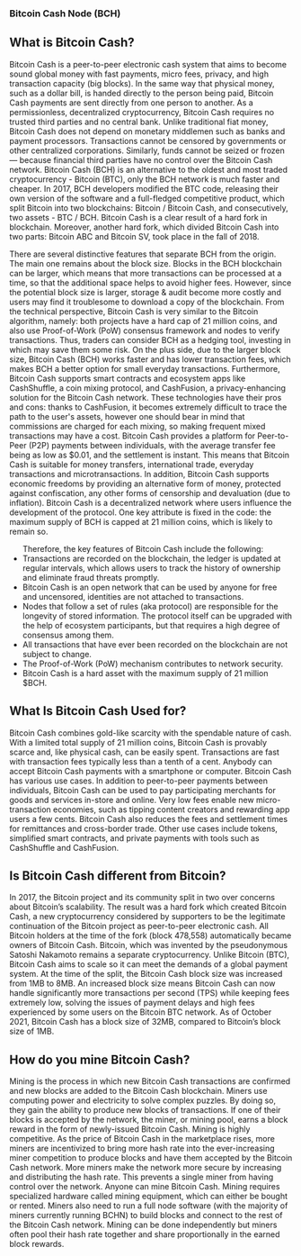 ﻿
















### Bitcoin Cash Node (BCH)

## What is Bitcoin Cash?
Bitcoin Cash is a peer-to-peer electronic cash system that aims to become sound global money with fast payments, micro fees, privacy, and high transaction capacity (big blocks). In the same way that physical money, such as a dollar bill, is handed directly to the person being paid, Bitcoin Cash payments are sent directly from one person to another.
As a permissionless, decentralized cryptocurrency, Bitcoin Cash requires no trusted third parties and no central bank. Unlike traditional fiat money, Bitcoin Cash does not depend on monetary middlemen such as banks and payment processors. Transactions cannot be censored by governments or other centralized corporations. Similarly, funds cannot be seized or frozen — because financial third parties have no control over the Bitcoin Cash network.
Bitcoin Cash (BCH) is an alternative to the oldest and most traded cryptocurrency - Bitcoin (BTC), only the BCH network is much faster and cheaper. In 2017, BCH developers modified the BTC code, releasing their own version of the software and a full-fledged competitive product, which split Bitcoin into two blockchains: Bitcoin / Bitcoin Cash, and consecutively, two assets - BTC / BCH. Bitcoin Cash is a clear result of a hard fork in blockchain. Moreover, another hard fork, which divided Bitcoin Cash into two parts: Bitcoin ABC and Bitcoin SV, took place in the fall of 2018.

There are several distinctive features that separate BCH from the origin. The main one remains about the block size. Blocks in the BCH blockchain can be larger, which means that more transactions can be processed at a time, so that the additional space helps to avoid higher fees. However, since the potential block size is larger, storage & audit become more costly and users may find it troublesome to download a copy of the blockchain.
From the technical perspective, Bitcoin Cash is very similar to the Bitcoin algorithm, namely: both projects have a hard cap of 21 million coins, and also use Proof-of-Work (PoW) consensus framework and nodes to verify transactions. Thus, traders can consider BCH as a hedging tool, investing in which may save them some risk.
On the plus side, due to the larger block size, Bitcoin Cash (BCH) works faster and has lower transaction fees, which makes BCH a better option for small everyday transactions. Furthermore, Bitcoin Cash supports smart contracts and ecosystem apps like CashShuffle, a coin mixing protocol, and CashFusion, a privacy-enhancing solution for the Bitcoin Cash network. These technologies have their pros and cons: thanks to CashFusion, it becomes extremely difficult to trace the path to the user's assets, however one should bear in mind that commissions are charged for each mixing, so making frequent mixed transactions may have a cost.
Bitcoin Cash provides a platform for Peer-to-Peer (P2P) payments between individuals, with the average transfer fee being as low as $0.01, and the settlement is instant. This means that Bitcoin Cash is suitable for money transfers, international trade, everyday transactions and microtransactions. In addition, Bitcoin Cash supports economic freedoms by providing an alternative form of money, protected against confiscation, any other forms of censorship and devaluation (due to inflation).
Bitcoin Cash is a decentralized network where users influence the development of the protocol. One key attribute is fixed in the code: the maximum supply of BCH is capped at 21 million coins, which is likely to remain so.

<ul>Therefore, the key features of Bitcoin Cash include the following:
<li>Transactions are recorded on the blockchain, the ledger is updated at regular intervals, which allows users to track the history of ownership and eliminate fraud threats promptly.</li>
<li>Bitcoin Cash is an open network that can be used by anyone for free and uncensored, identities are not attached to transactions.</li>
<li>Nodes that follow a set of rules (aka protocol) are responsible for the longevity of stored information. The protocol itself can be upgraded with the help of ecosystem participants, but that requires a high degree of consensus among them.</li>
<li>All transactions that have ever been recorded on the blockchain are not subject to change.</li>
<li>The Proof-of-Work (PoW) mechanism contributes to network security.</li>
<li>Bitcoin Cash is a hard asset with the maximum supply of 21 million $BCH.</li>
</ul>

## What Is Bitcoin Cash Used for?
Bitcoin Cash combines gold-like scarcity with the spendable nature of cash. With a limited total supply of 21 million coins, Bitcoin Cash is provably scarce and, like physical cash, can be easily spent. Transactions are fast with transaction fees typically less than a tenth of a cent. Anybody can accept Bitcoin Cash payments with a smartphone or computer.
Bitcoin Cash has various use cases. In addition to peer-to-peer payments between individuals, Bitcoin Cash can be used to pay participating merchants for goods and services in-store and online. Very low fees enable new micro-transaction economies, such as tipping content creators and rewarding app users a few cents. Bitcoin Cash also reduces the fees and settlement times for remittances and cross-border trade. Other use cases include tokens, simplified smart contracts, and private payments with tools such as CashShuffle and CashFusion.

## Is Bitcoin Cash different from Bitcoin?
In 2017, the Bitcoin project and its community split in two over concerns about Bitcoin’s scalability. The result was a hard fork which created Bitcoin Cash, a new cryptocurrency considered by supporters to be the legitimate continuation of the Bitcoin project as peer-to-peer electronic cash. All Bitcoin holders at the time of the fork (block 478,558) automatically became owners of Bitcoin Cash. Bitcoin, which was invented by the pseudonymous Satoshi Nakamoto remains a separate cryptocurrency.
Unlike Bitcoin (BTC), Bitcoin Cash aims to scale so it can meet the demands of a global payment system. At the time of the split, the Bitcoin Cash block size was increased from 1MB to 8MB. An increased block size means Bitcoin Cash can now handle significantly more transactions per second (TPS) while keeping fees extremely low, solving the issues of payment delays and high fees experienced by some users on the Bitcoin BTC network.
As of October 2021, Bitcoin Cash has a block size of 32MB, compared to Bitcoin’s block size of 1MB.

## How do you mine Bitcoin Cash?
Mining is the process in which new Bitcoin Cash transactions are confirmed and new blocks are added to the Bitcoin Cash blockchain. Miners use computing power and electricity to solve complex puzzles. By doing so, they gain the ability to produce new blocks of transactions. If one of their blocks is accepted by the network, the miner, or mining pool, earns a block reward in the form of newly-issued Bitcoin Cash.
Mining is highly competitive. As the price of Bitcoin Cash in the marketplace rises, more miners are incentivized to bring more hash rate into the ever-increasing miner competition to produce blocks and have them accepted by the Bitcoin Cash network. More miners make the network more secure by increasing and distributing the hash rate. This prevents a single miner from having control over the network.
Anyone can mine Bitcoin Cash. Mining requires specialized hardware called mining equipment, which can either be bought or rented. Miners also need to run a full node software (with the majority of miners currently running BCHN) to build blocks and connect to the rest of the Bitcoin Cash network. Mining can be done independently but miners often pool their hash rate together and share proportionally in the earned block rewards.


